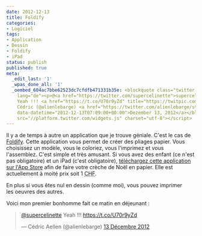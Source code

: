 ```yaml
---
date: 2012-12-13
title: Foldify
categories:
- Logiciel
tags:
- Application
- Dessin
- Foldify
- iPad
status: publish
published: true
meta:
  _edit_last: '1'
  _wpas_done_all: '1'
  _oembed_604ac7bbe62523dc7cfdfb471331b35e: <blockquote class="twitter-tweet" width="550"
    lang="de"><p>@<a href="https://twitter.com/supercelinette">supercelinette</a>
    Yeah !!! <a href="https://t.co/U70r9yZd" title="https://twitpic.com/blisrq">twitpic.com/blisrq</a></p>&mdash;
    Cédric (@alienlebarge) <a href="https://twitter.com/alienlebarge/status/279120723040145408"
    data-datetime="2012-12-13T07:09:00+00:00">Dezember 13, 2012</a></blockquote><script
    src="//platform.twitter.com/widgets.js" charset="utf-8"></script>
---
```

Il y a de temps à autre un application que je trouve géniale. C'est le cas de <a href="https://foldifyapp.com/">Foldify</a>.<!--more-->
Cette application vous permet de créer des pliages papier. Vous choisissez un modèle, vous le coloriez, vous l'imprimez et vous l'assemblez.
C'est simple et très amusant. Si vous avez des enfant (ce n'est pas obligatoire) et un iPad (c'est obligatoire), <a href="https://itunes.com/apps/foldify">téléchargez cette application sur l'App Store</a> afin de faire votre crèche de Noël en papier. Elle est actuellement à moité prix soit 1 <abbr title="francs suisse">CHF</abbr>.

En plus si vous êtes nul en dessin (comme moi), vous pouvez imprimer les oeuvres des autres.

Voici mon premier bonhomme fait ce matin en déjeunant :

<blockquote class="twitter-tweet" lang="fr"><p><a href="https://twitter.com/supercelinette">@supercelinette</a> Yeah !!! <a href="https://t.co/U70r9yZd">https://t.co/U70r9yZd</a></p>&mdash; Cédric Aellen (@alienlebarge) <a href="https://twitter.com/alienlebarge/statuses/279120723040145408">13 Décembre 2012</a></blockquote>
<script async src="//platform.twitter.com/widgets.js" charset="utf-8"></script>
